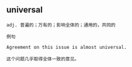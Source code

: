 ## universal
```
adj. 普遍的；万有的；影响全体的；通用的，共同的

例句

Agreement on this issue is almost universal.

这个问题几乎取得全体一致的意见。
```